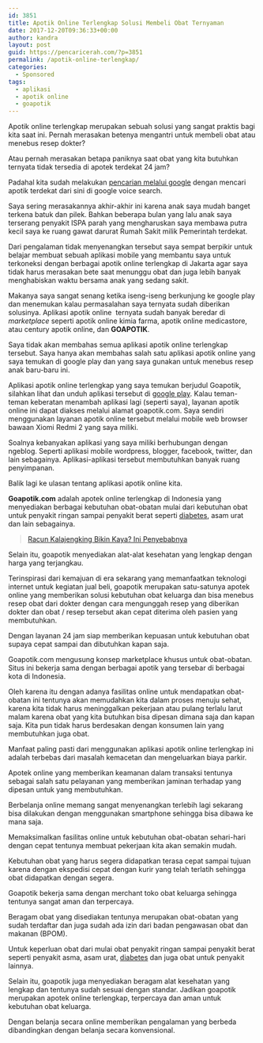 ```yaml
---
id: 3851
title: Apotik Online Terlengkap Solusi Membeli Obat Ternyaman
date: 2017-12-20T09:36:33+00:00
author: kandra
layout: post
guid: https://pencaricerah.com/?p=3851
permalink: /apotik-online-terlengkap/
categories:
  - Sponsored
tags:
  - aplikasi
  - apotik online
  - goapotik
---
```

Apotik online terlengkap merupakan sebuah solusi yang sangat praktis bagi kita saat ini. Pernah merasakan betenya mengantri untuk membeli obat atau menebus resep dokter?

Atau pernah merasakan betapa paniknya saat obat yang kita butuhkan ternyata tidak tersedia di apotek terdekat 24 jam?

Padahal kita sudah melakukan [pencarian melalui google](https://pencaricerah.com/google-hacking/) dengan mencari apotik terdekat dari sini di google voice search.

Saya sering merasakannya akhir-akhir ini karena anak saya mudah banget terkena batuk dan pilek. Bahkan beberapa bulan yang lalu anak saya terserang penyakit ISPA parah yang mengharuskan saya membawa putra kecil saya ke ruang gawat darurat Rumah Sakit milik Pemerintah terdekat.

Dari pengalaman tidak menyenangkan tersebut saya sempat berpikir untuk belajar membuat sebuah aplikasi mobile yang membantu saya untuk terkoneksi dengan berbagai apotik online terlengkap di Jakarta agar saya tidak harus merasakan bete saat menunggu obat dan juga lebih banyak menghabiskan waktu bersama anak yang sedang sakit.

Makanya saya sangat senang ketika iseng-iseng berkunjung ke google play dan menemukan kalau permasalahan saya ternyata sudah diberikan solusinya. Aplikasi apotik online  ternyata sudah banyak beredar di _marketplace_ seperti apotik online kimia farma, apotik online medicastore, atau century apotik online, dan **GOAPOTIK**.

Saya tidak akan membahas semua aplikasi apotik online terlengkap tersebut. Saya hanya akan membahas salah satu aplikasi apotik online yang saya temukan di google play dan yang saya gunakan untuk menebus resep anak baru-baru ini.

Aplikasi apotik online terlengkap yang saya temukan berjudul Goapotik, silahkan lihat dan unduh aplikasi tersebut di <a href="https://play.google.com/store/apps/details?id=com.goapotik" target="_blank" rel="noopener noreferrer">google play</a>. Kalau teman-teman keberatan menambah aplikasi lagi (seperti saya), layanan apotik online ini dapat diakses melalui alamat goapotik.com. Saya sendiri menggunakan layanan apotik online tersebut melalui mobile web browser bawaan Xiomi Redmi 2 yang saya miliki.

Soalnya kebanyakan aplikasi yang saya miliki berhubungan dengan ngeblog. Seperti aplikasi mobile wordpress, blogger, facebook, twitter, dan lain sebagainya. Aplikasi-aplikasi tersebut membutuhkan banyak ruang penyimpanan.

Balik lagi ke ulasan tentang aplikasi apotik online kita.

**Goapotik.com** adalah apotek online terlengkap di Indonesia yang menyediakan berbagai kebutuhan obat-obatan mulai dari kebutuhan obat untuk penyakit ringan sampai penyakit berat seperti <a href="https://www.goapotik.com/obat/darah/obat-darah-diabetes.html" target="_blank" rel="noopener noreferrer">diabetes</a>, asam urat dan lain sebagainya.

> [Racun Kalajengking Bikin Kaya? Ini Penyebabnya](https://pencaricerah.com/racun-kalajengking/)

Selain itu, goapotik menyediakan alat-alat kesehatan yang lengkap dengan harga yang terjangkau.

Terinspirasi dari kemajuan di era sekarang yang memanfaatkan teknologi internet untuk kegiatan jual beli, goapotik merupakan satu-satunya apotek online yang memberikan solusi kebutuhan obat keluarga dan bisa menebus resep obat dari dokter dengan cara mengunggah resep yang diberikan dokter dan obat / resep tersebut akan cepat diterima oleh pasien yang membutuhkan.

Dengan layanan 24 jam siap memberikan kepuasan untuk kebutuhan obat supaya cepat sampai dan dibutuhkan kapan saja.

Goapotik.com mengusung konsep marketplace khusus untuk obat-obatan. Situs ini bekerja sama dengan berbagai apotik yang tersebar di berbagai kota di Indonesia.

Oleh karena itu dengan adanya fasilitas online untuk mendapatkan obat-obatan ini tentunya akan memudahkan kita dalam proses menuju sehat, karena kita tidak harus meninggalkan pekerjaan atau pulang terlalu larut malam karena obat yang kita butuhkan bisa dipesan dimana saja dan kapan saja. Kita pun tidak harus berdesakan dengan konsumen lain yang membutuhkan juga obat.

Manfaat paling pasti dari menggunakan aplikasi apotik online terlengkap ini adalah terbebas dari masalah kemacetan dan mengeluarkan biaya parkir.

Apotek online yang memberikan keamanan dalam transaksi tentunya sebagai salah satu pelayanan yang memberikan jaminan terhadap yang dipesan untuk yang membutuhkan.

Berbelanja online memang sangat menyenangkan terlebih lagi sekarang bisa dilakukan dengan menggunakan smartphone sehingga bisa dibawa ke mana saja.

Memaksimalkan fasilitas online untuk kebutuhan obat-obatan sehari-hari dengan cepat tentunya membuat pekerjaan kita akan semakin mudah.

Kebutuhan obat yang harus segera didapatkan terasa cepat sampai tujuan karena dengan ekspedisi cepat dengan kurir yang telah terlatih sehingga obat didapatkan dengan segera.

Goapotik bekerja sama dengan merchant toko obat keluarga sehingga tentunya sangat aman dan terpercaya.

Beragam obat yang disediakan tentunya merupakan obat-obatan yang sudah terdaftar dan juga sudah ada izin dari badan pengawasan obat dan makanan (BPOM).

Untuk keperluan obat dari mulai obat penyakit ringan sampai penyakit berat seperti penyakit asma, asam urat, <a href="https://www.goapotik.com/obat/darah/obat-darah-diabetes.html" target="_blank" rel="noopener noreferrer">diabetes</a> dan juga obat untuk penyakit lainnya.

Selain itu, goapotik juga menyediakan beragam alat kesehatan yang lengkap dan tentunya sudah sesuai dengan standar. Jadikan goapotik merupakan apotek online terlengkap, terpercaya dan aman untuk kebutuhan obat keluarga.

Dengan belanja secara online memberikan pengalaman yang berbeda dibandingkan dengan belanja secara konvensional.